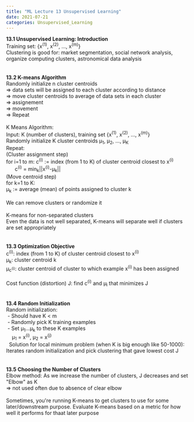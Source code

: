 ```yaml
---
title: "ML Lecture 13 Unsupervised Learning"
date: 2021-07-21
categories: Unsupervised_Learning
---
```

**13.1 Unsupervised Learning: Introduction**\
Training set: {x<sup>(1)</sup>, x<sup>(2)</sup>, ..., x<sup>(m)</sup>}\
Clustering is good for: market segmentation, social network analysis, organize computing clusters, astronomical data analysis\
\
\
**13.2 K-means Algorithm**\
Randomly initialize n cluster centroids\
=> data sets will be assigned to each cluster according to distance\
=> move cluster centroids to average of data sets in each cluster\
=> assignement\
=> movement\
=> Repeat\
\
K Means Algorithm:\
Input: K (number of clusters), training set {x<sup>(1)</sup>, x<sup>(2)</sup>, ..., x<sup>(m)</sup>}\
Randomly initialize K cluster centroids μ<sub>1</sub>, μ<sub>2</sub>, ..., μ<sub>K</sub>\
Repeat:\
(Cluster assignment step)\
for i=1 to m: c<sup>(i)</sup> := index (from 1 to K) of cluster centroid closest to x<sup>(i)</sup>\
&nbsp; &nbsp; &nbsp; c<sup>(i)</sup> = min<sub>k</sub>||x<sup>(i)</sup>-μ<sub>k</sub>||\
(Move centroid step)\
for k=1 to K:\
μ<sub>k</sub> := average (mean) of points assigned to cluster k\
\
We can remove clusters or randomize it\
\
K-means for non-separated clusters\
Even the data is not well separated, K-means will separate well if clusters are set appropriately\
\
\
**13.3 Optimization Objective**\
c<sup>(i)</sup>: index (from 1 to K) of cluster centroid closest to x<sup>(i)</sup>\
μ<sub>k</sub>: cluster centroid k\
μ<sub>c<sup>(i)</sup></sub>: cluster centroid of cluster to which example x<sup>(i)</sup> has been assigned\
\
Cost function (distortion) J: find c<sup>(i)</sup> and μ<sub>i</sub> that minimizes J\
\
\
**13.4 Random Initialization**\
Random initialization:\
&nbsp;- Should have K < m\
&nbsp;- Randomly pick K training examples\
&nbsp;- Set μ<sub>1</sub>...μ<sub>k</sub> to these K examples\
&nbsp; &nbsp; μ<sub>1</sub> = x<sup>(i)</sup>, μ<sub>2</sub> = x<sup>(j)</sup>\
&nbsp; Solution for local minimum problem (when K is big enough like 50-1000): Iterates random initialization and pick clustering that gave lowest cost J\
\
\
**13.5 Choosing the Number of Clusters**\
Elbow method: As we increase the number of clusters, J decreases and set "Elbow" as K\
=> not used often due to absence of clear elbow\
\
Sometimes, you're running K-means to get clusters to use for some later/downstream purpose. Evaluate K-means based on a metric for how well it performs for thaat later purpose

